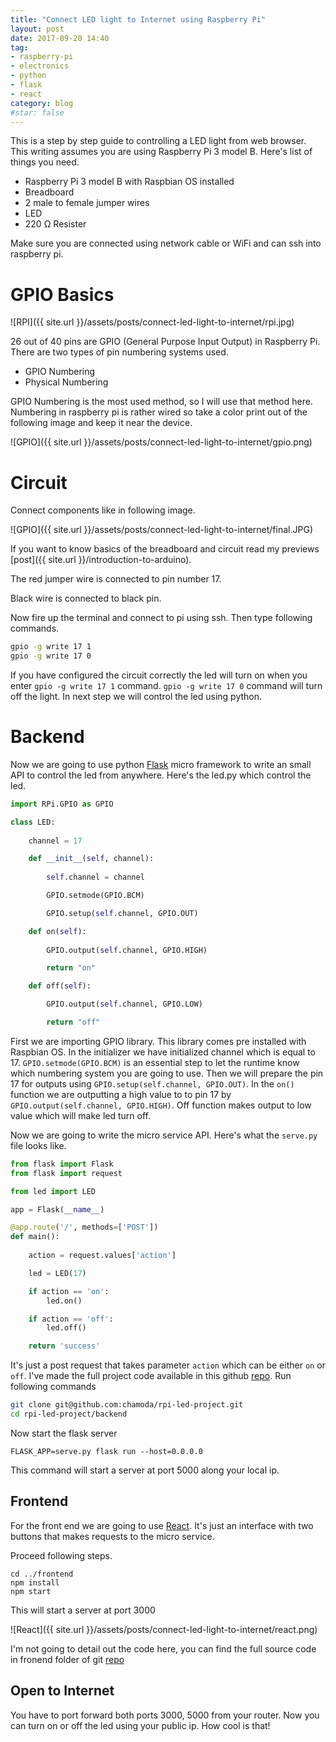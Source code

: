 ```yaml
---
title: "Connect LED light to Internet using Raspberry Pi"
layout: post
date: 2017-09-20 14:40
tag:
- raspberry-pi
- electronics
- python
- flask
- react
category: blog
#star: false
---
```


This is a step by step guide to controlling a LED light from web browser. This writing assumes you are using Raspberry Pi 3 model B. Here's list of things you need.

* Raspberry Pi 3 model B with Raspbian OS installed
* Breadboard 
* 2 male to female jumper wires
* LED
* 220 Ω Resister

Make sure you are connected using network cable or WiFi and can ssh into raspberry pi. 

# GPIO Basics

![RPI]({{ site.url }}/assets/posts/connect-led-light-to-internet/rpi.jpg)

26 out of 40 pins are GPIO (General Purpose Input Output) in Raspberry Pi. There are two types of pin numbering systems used.

* GPIO Numbering 
* Physical Numbering

GPIO Numbering is the most used method, so I will use that method here. Numbering in raspberry pi is rather wired so take a color print out of the following image and keep it near the device.

![GPIO]({{ site.url }}/assets/posts/connect-led-light-to-internet/gpio.png)

# Circuit

Connect components like in following image.

![GPIO]({{ site.url }}/assets/posts/connect-led-light-to-internet/final.JPG)

If you want to know basics of the breadboard and circuit read my previews [post]({{ site.url }}/introduction-to-arduino). 

The red jumper wire is connected to pin number 17. 

Black wire is connected to black pin. 

Now fire up the terminal and connect to pi using ssh. Then type following commands.

```bash
gpio -g write 17 1
gpio -g write 17 0
```

If you have configured the circuit correctly the led will turn on when you enter `gpio -g write 17 1` command. `gpio -g write 17 0` command will turn off the light. In next step we will control the led using python.

# Backend

Now we are going to use python [Flask](http://flask.pocoo.org/) micro framework to write an small API to control the led from anywhere. Here's the led.py which control the led.

```python
import RPi.GPIO as GPIO

class LED:
	
	channel = 17

	def __init__(self, channel):
		
		self.channel = channel

		GPIO.setmode(GPIO.BCM)

		GPIO.setup(self.channel, GPIO.OUT)

	def on(self):
		
		GPIO.output(self.channel, GPIO.HIGH)

		return "on"

	def off(self):

		GPIO.output(self.channel, GPIO.LOW)

		return "off"
```

First we are importing GPIO library. This library comes pre installed with Raspbian OS. In the initializer we have initialized channel which is equal to 17. `GPIO.setmode(GPIO.BCM)` is an essential step to let the runtime know which numbering system you are going to use. Then we will prepare the pin 17 for outputs using `GPIO.setup(self.channel, GPIO.OUT)`. In the `on()` function we are outputting a high value to to pin 17 by `GPIO.output(self.channel, GPIO.HIGH)`. Off function makes output to low value which will make led turn off. 

Now we are going to write the micro service API. Here's what the `serve.py` file looks like.

```python
from flask import Flask
from flask import request

from led import LED

app = Flask(__name__)

@app.route('/', methods=['POST'])
def main():
	
	action = request.values['action']

	led = LED(17)

	if action == 'on':
		led.on()

	if action == 'off':
		led.off()

	return 'success'
```

It's just a post request that takes parameter `action` which can be either `on` or `off`. I've made the full project code available in this github [repo](https://github.com/chamoda/rpi-led-project). Run following commands

```bash
git clone git@github.com:chamoda/rpi-led-project.git
cd rpi-led-project/backend
```

Now start the flask server 

```
FLASK_APP=serve.py flask run --host=0.0.0.0
```

This command will start a server at port 5000 along your local ip.

## Frontend

For the front end we are going to use [React](https://facebook.github.io/react/). It's just an interface with two buttons that makes requests to the micro service.

Proceed following steps.

```
cd ../frontend
npm install
npm start
```

This will start a server at port 3000

![React]({{ site.url }}/assets/posts/connect-led-light-to-internet/react.png)

I'm not going to detail out the code here, you can find the full source code in fronend folder of git [repo](https://github.com/chamoda/rpi-led-project)

## Open to Internet

You have to port forward both ports 3000, 5000 from your router. Now you can turn on or off the led using your public ip. How cool is that!




